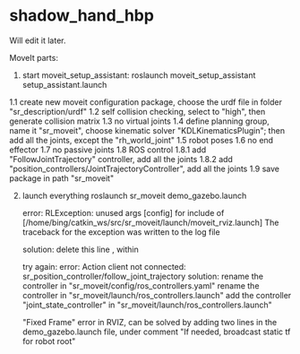 # shadow_hand_hbp

Will edit it later.

MoveIt parts:
1. start moveit_setup_assistant:
  roslaunch moveit_setup_assistant setup_assistant.launch

  1.1 create new moveit configuration package, choose the urdf file in folder "sr_description/urdf"
  1.2 self collision checking, select to "high", then generate collision matrix
  1.3 no virtual joints
  1.4 define planning group, name it "sr_moveit", choose kinematic solver "KDLKinematicsPlugin";
      then add all the joints, except the "rh_world_joint"
  1.5 robot poses
  1.6 no end effector
  1.7 no passive joints
  1.8 ROS control
      1.8.1 add "FollowJointTrajectory" controller, add all the joints
      1.8.2 add "position_controllers/JointTrajectoryController", add all the joints
  1.9 save package in path "sr_moveit"

2. launch everything
   roslaunch sr_moveit demo_gazebo.launch

   error:
        RLException: unused args [config] for include of [/home/bing/catkin_ws/src/sr_moveit/launch/moveit_rviz.launch] The traceback for the exception was written to the log file

   solution:
        delete this line <arg name="config" value="true"/>, within <include file="$(find sr_moveit)/launch/moveit_rviz.launch">

   try again:
   error:
        Action client not connected: sr_position_controller/follow_joint_trajectory
   solution:
        rename the controller in "sr_moveit/config/ros_controllers.yaml"
        rename the controller in "sr_moveit/launch/ros_controllers.launch"
        add the controller "joint_state_controller" in "sr_moveit/launch/ros_controllers.launch"

   "Fixed Frame" error in RVIZ, can be solved by adding two lines in the demo_gazebo.launch file, under comment "If needed, broadcast static tf for robot root"
      <node pkg="tf" type="static_transform_publisher" name="world_broadcaster" args = "0 0 0 0 0 0 world base_link 10" />
      <node pkg="tf" type="static_transform_publisher" name="map_broadcaster" args = "0 0 0 0 0 0 world map 10" />
